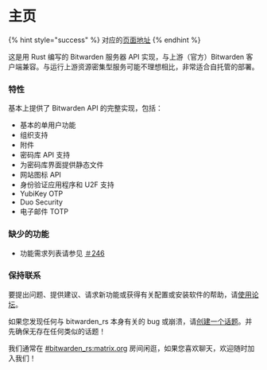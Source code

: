 # 主页

{% hint style="success" %}
对应的[页面地址](https://github.com/dani-garcia/bitwarden_rs/wiki)
{% endhint %}

这是用 Rust 编写的 Bitwarden 服务器 API 实现，与上游（官方）Bitwarden 客户端兼容。与运行上游资源密集型服务可能不理想相比，非常适合自托管的部署。

### 特性

基本上提供了 Bitwarden API 的完整实现，包括：

* 基本的单用户功能
* 组织支持
* 附件
* 密码库 API 支持
* 为密码库界面提供静态文件
* 网站图标 API
* 身份验证应用程序和 U2F 支持
* YubiKey OTP
* Duo Security
* 电子邮件 TOTP

### 缺少的功能

* 功能需求列表请参见 [＃246](https://github.com/dani-garcia/bitwarden_rs/issues/246)

### 保持联系

要提出问题、提供建议、请求新功能或获得有关配置或安装软件的帮助，请[使用论坛](https://bitwardenrs.discourse.group/)。

如果您发现任何与 bitwarden\_rs 本身有关的 bug 或崩溃，请[创建一个话题](https://github.com/dani-garcia/bitwarden_rs/issues/)。并先确保无存在任何类似的话题！

我们通常在 [\#bitwarden\_rs:matrix.org](https://matrix.to/#/#bitwarden_rs:matrix.org) 房间闲逛，如果您喜欢聊天，欢迎随时加入我们！

